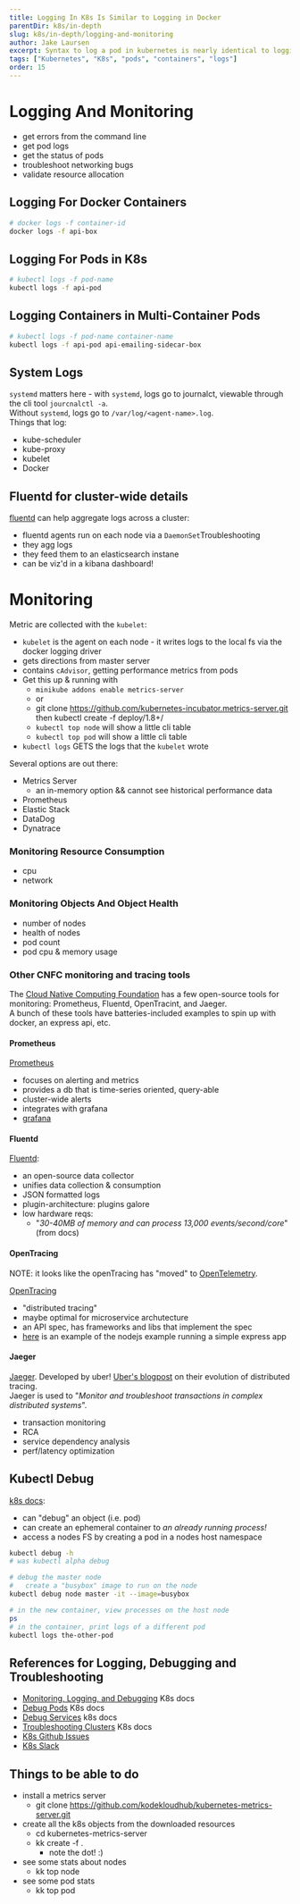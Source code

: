 ```yaml
---
title: Logging In K8s Is Similar to Logging in Docker
parentDir: k8s/in-depth
slug: k8s/in-depth/logging-and-monitoring
author: Jake Laursen
excerpt: Syntax to log a pod in kubernetes is nearly identical to logging with docker
tags: ["Kubernetes", "K8s", "pods", "containers", "logs"]
order: 15
---
```


# Logging And Monitoring
- get errors from the command line
- get pod logs
- get the status of pods
- troubleshoot networking bugs
- validate resource allocation

## Logging For Docker Containers
```bash
# docker logs -f container-id
docker logs -f api-box
```

## Logging For Pods in K8s
```bash
# kubectl logs -f pod-name
kubectl logs -f api-pod
```

## Logging Containers in Multi-Container Pods
```bash
# kubectl logs -f pod-name container-name
kubectl logs -f api-pod api-emailing-sidecar-box
```

## System Logs
`systemd` matters here - with `systemd`, logs go to journalct, viewable through the cli tool `jourcnalctl -a`.  
Without `systemd`, logs go to `/var/log/<agent-name>.log`.  
Things that log:
- kube-scheduler
- kube-proxy
- kubelet
- Docker

## Fluentd for cluster-wide details
[fluentd](https://kubernetes.io/docs/concepts/cluster-administration/logging/) can help aggregate logs across a cluster:
- fluentd agents run on each node via a `DaemonSet`Troubleshooting
- they agg logs
- they feed them to an elasticsearch instane 
- can be viz'd in a kibana dashboard!

# Monitoring
Metric are collected with the `kubelet`:
- `kubelet` is the agent on each node - it writes logs to the local fs via the docker logging driver
- gets directions from master server
- contains `cAdvisor`, getting performance metrics from pods
- Get this up & running with
  - `minikube addons enable metrics-server`
  - or
  - git clone https://github.com/kubernetes-incubator.metrics-server.git then kubectl create -f deploy/1.8+/
  - `kubectl top node` will show a little cli table
  - `kubectl top pod` will show a little cli table
- `kubectl logs` GETS the logs that the `kubelet` wrote

Several options are out there:
- Metrics Server
  - an in-memory option && cannot see historical performance data
- Prometheus
- Elastic Stack
- DataDog
- Dynatrace
### Monitoring Resource Consumption
- cpu
- network
### Monitoring Objects And Object Health
- number of nodes
- health of nodes
- pod count
- pod cpu & memory usage

### Other CNFC monitoring and tracing tools
The [Cloud Native Computing Foundation](https://www.cncf.io) has a few open-source tools for monitoring: Prometheus, Fluentd, OpenTracint, and Jaeger.  
A bunch of these tools have batteries-included examples to spin up with docker, an express api, etc.
#### Prometheus
[Prometheus](https://prometheus.io)
- focuses on alerting and metrics
- provides a db that is time-series oriented, query-able
- cluster-wide alerts
- integrates with grafana
- [grafana](https://github.com/grafana/grafana)

#### Fluentd
[Fluentd](https://www.fluentd.org):
- an open-source data collector
- unifies data collection & consumption
- JSON formatted logs
- plugin-architecture: plugins galore
- low hardware reqs:
  - "_30-40MB of memory and can process 13,000 events/second/core_" (from docs)

#### OpenTracing
NOTE: it looks like the openTracing has "moved" to [OpenTelemetry](https://github.com/open-telemetry).  

[OpenTracing](https://opentracing.io)
- "distributed tracing"
- maybe optimal for microservice archutecture
- an API spec, has frameworks and libs that implement the spec
- [here](https://opentelemetry.io/docs/instrumentation/js/getting-started/nodejs/) is an example of the nodejs example running a simple express app

#### Jaeger
[Jaeger](https://www.jaegertracing.io). Developed by uber! 
[Uber's blogpost](https://www.uber.com/blog/distributed-tracing/) on their evolution of distributed tracing.  
Jaeger is used to "_Monitor and troubleshoot transactions in complex distributed systems_".  
- transaction monitoring
- RCA
- service dependency analysis
- perf/latency optimization


## Kubectl Debug
[k8s docs](https://kubernetes.io/docs/reference/generated/kubectl/kubectl-commands#debug):
- can "debug" an object (i.e. pod)
- can create an ephemeral container to _an already running process!_
- access a nodes FS by creating a pod in a nodes host namespace

```bash
kubectl debug -h
# was kubectl alpha debug

# debug the master node
#   create a "busybox" image to run on the node
kubectl debug node master -it --image=busybox

# in the new container, view processes on the host node
ps
# in the container, print logs of a different pod
kubectl logs the-other-pod
```

## References for Logging, Debugging and Troubleshooting
- [Monitoring, Logging, and Debugging](https://kubernetes.io/docs/tasks/debug/) K8s docs
- [Debug Pods](https://kubernetes.io/docs/tasks/debug/debug-application/debug-pods/) K8s docs
- [Debug Services](https://kubernetes.io/docs/tasks/debug/debug-application/debug-service/) k8s docs
- [Troubleshooting Clusters](https://kubernetes.io/docs/tasks/debug/debug-cluster/) K8s docs
- [K8s Github Issues](https://github.com/kubernetes/kubernetes/issues)  
- [K8s Slack](https://kubernetes.slack.com)

## Things to be able to do
- install a metrics server
  - git clone https://github.com/kodekloudhub/kubernetes-metrics-server.git
- create all the k8s objects from the downloaded resources
  - cd kubernetes-metrics-server
  - kk create -f .
    - note the dot! :) 
- see some stats about nodes
  - kk top node
- see some pod stats 
  - kk top pod
